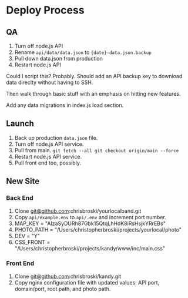 Deploy Process
==============

## QA

1. Turn off node.js API
2. Rename `api/data/data.json` to `{date}-data.json.backup`
3. Pull down data.json from production
4. Restart node.js API

Could I script this? Probably. Should add an API backup key to download data direclty without having to SSH.

Then walk through basic stuff with an emphasis on hitting new features.

Add any data migrations in index.js load section.

## Launch

1. Back up production `data.json` file.
2. Turn off node.js API service.
3. Pull from main.
    `git fetch --all
    git checkout origin/main --force`
4. Restart node.js API service.
5. Pull front end too, possibly.

## New Site

### Back End

1. Clone git@github.com:chrisbroski/yourlocalband.git
2. Copy `api/example.env` to `api/.env` and increment port number.
3. MAP_KEY = "AIzaSyDURh87Gbk15QtqLhHdK8iRsHsjkYRrEBs"
4. PHOTO_PATH = "/Users/christopherbroski/projects/yourlocal/photo"
5. DEV = "Y"
6. CSS_FRONT = "/Users/christopherbroski/projects/kandy/www/inc/main.css"

### Front End

1. Clone git@github.com:chrisbroski/kandy.git
2. Copy nginx configuration file with updated values: API port, domain/port, root path, and photo path.

